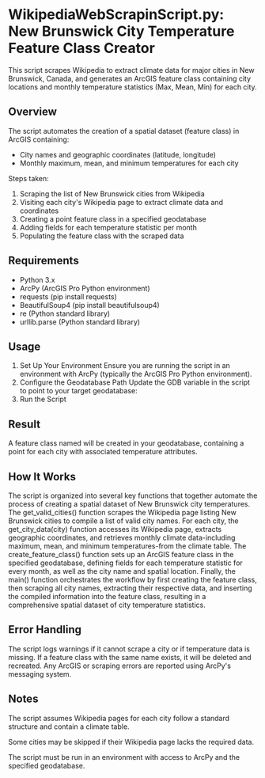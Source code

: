 
# WikipediaWebScrapinScript.py: New Brunswick City Temperature Feature Class Creator
This script scrapes Wikipedia to extract climate data for major cities in New Brunswick, Canada, and generates an ArcGIS feature class containing city locations and monthly temperature statistics (Max, Mean, Min) for each city.

## Overview
The script automates the creation of a spatial dataset (feature class) in ArcGIS containing:
- City names and geographic coordinates (latitude, longitude)
- Monthly maximum, mean, and minimum temperatures for each city

Steps taken: 
1. Scraping the list of New Brunswick cities from Wikipedia
2. Visiting each city's Wikipedia page to extract climate data and coordinates
3. Creating a point feature class in a specified geodatabase
4. Adding fields for each temperature statistic per month
5. Populating the feature class with the scraped data

## Requirements
- Python 3.x
- ArcPy (ArcGIS Pro Python environment)
- requests (pip install requests)
- BeautifulSoup4 (pip install beautifulsoup4)
- re (Python standard library)
- urllib.parse (Python standard library)

## Usage
1. Set Up Your Environment
Ensure you are running the script in an environment with ArcPy (typically the ArcGIS Pro Python environment).
2. Configure the Geodatabase Path
Update the GDB variable in the script to point to your target geodatabase:
3. Run the Script

## Result
A feature class named will be created in your geodatabase, containing a point for each city with associated temperature attributes.

## How It Works
The script is organized into several key functions that together automate the process of creating a spatial dataset of New Brunswick city temperatures. The get_valid_cities() function scrapes the Wikipedia page listing New Brunswick cities to compile a list of valid city names. For each city, the get_city_data(city) function accesses its Wikipedia page, extracts geographic coordinates, and retrieves monthly climate data-including maximum, mean, and minimum temperatures-from the climate table. The create_feature_class() function sets up an ArcGIS feature class in the specified geodatabase, defining fields for each temperature statistic for every month, as well as the city name and spatial location. Finally, the main() function orchestrates the workflow by first creating the feature class, then scraping all city names, extracting their respective data, and inserting the compiled information into the feature class, resulting in a comprehensive spatial dataset of city temperature statistics.

## Error Handling
The script logs warnings if it cannot scrape a city or if temperature data is missing. If a feature class with the same name exists, it will be deleted and recreated. Any ArcGIS or scraping errors are reported using ArcPy's messaging system.

## Notes
The script assumes Wikipedia pages for each city follow a standard structure and contain a climate table.

Some cities may be skipped if their Wikipedia page lacks the required data.

The script must be run in an environment with access to ArcPy and the specified geodatabase.
